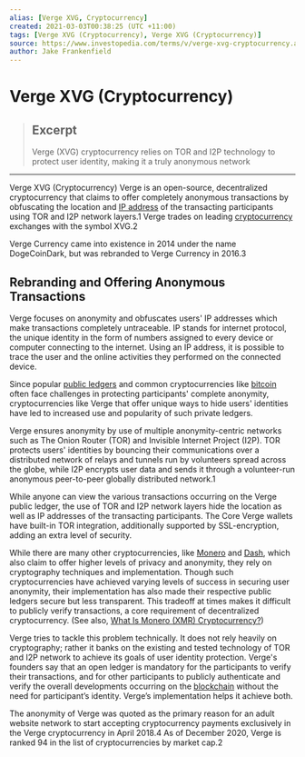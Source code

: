 ```yaml
---
alias: [Verge XVG, Cryptocurrency]
created: 2021-03-03T00:38:25 (UTC +11:00)
tags: [Verge XVG (Cryptocurrency), Verge XVG (Cryptocurrency)]
source: https://www.investopedia.com/terms/v/verge-xvg-cryptocurrency.asp
author: Jake Frankenfield
---
```


# Verge XVG (Cryptocurrency)

> ## Excerpt
> Verge (XVG) cryptocurrency relies on TOR and I2P technology to protect user identity, making it a truly anonymous network

---

Verge XVG (Cryptocurrency)
Verge is an open-source, decentralized cryptocurrency that claims to offer completely anonymous transactions by obfuscating the location and [IP address](https://www.investopedia.com/terms/i/ip-address.asp) of the transacting participants using TOR and I2P network layers.1 Verge trades on leading [cryptocurrency](https://www.investopedia.com/terms/c/cryptocurrency.asp) exchanges with the symbol XVG.2

Verge Currency came into existence in 2014 under the name DogeCoinDark, but was rebranded to Verge Currency in 2016.3

## Rebranding and Offering Anonymous Transactions

Verge focuses on anonymity and obfuscates users' IP addresses which make transactions completely untraceable. IP stands for internet protocol, the unique identity in the form of numbers assigned to every device or computer connecting to the internet. Using an IP address, it is possible to trace the user and the online activities they performed on the connected device.

Since popular [public ledgers](https://www.investopedia.com/tech/what-cryptocurrency-public-ledger/) and common cryptocurrencies like [bitcoin](https://www.investopedia.com/terms/b/bitcoin.asp) often face challenges in protecting participants' complete anonymity, cryptocurrencies like Verge that offer unique ways to hide users' identities have led to increased use and popularity of such private ledgers.

Verge ensures anonymity by use of multiple anonymity-centric networks such as The Onion Router (TOR) and Invisible Internet Project (I2P). TOR protects users' identities by bouncing their communications over a distributed network of relays and tunnels run by volunteers spread across the globe, while I2P encrypts user data and sends it through a volunteer-run anonymous peer-to-peer globally distributed network.1

While anyone can view the various transactions occurring on the Verge public ledger, the use of TOR and I2P network layers hide the location as well as IP addresses of the transacting participants. The Core Verge wallets have built-in TOR integration, additionally supported by SSL-encryption, adding an extra level of security.

While there are many other cryptocurrencies, like [Monero](https://www.investopedia.com/terms/m/monero.asp) and [Dash](https://www.investopedia.com/terms/d/dash.asp), which also claim to offer higher levels of privacy and anonymity, they rely on cryptography techniques and implementation. Though such cryptocurrencies have achieved varying levels of success in securing user anonymity, their implementation has also made their respective public ledgers secure but less transparent. This tradeoff at times makes it difficult to publicly verify transactions, a core requirement of decentralized cryptocurrency. (See also, [What Is Monero (XMR) Cryptocurrency?](https://www.investopedia.com/tech/introduction-monero-xmr/))

Verge tries to tackle this problem technically. It does not rely heavily on cryptography; rather it banks on the existing and tested technology of TOR and I2P network to achieve its goals of user identity protection. Verge's founders say that an open ledger is mandatory for the participants to verify their transactions, and for other participants to publicly authenticate and verify the overall developments occurring on the [blockchain](https://www.investopedia.com/terms/b/blockchain.asp) without the need for participant’s identity. Verge’s implementation helps it achieve both.

The anonymity of Verge was quoted as the primary reason for an adult website network to start accepting cryptocurrency payments exclusively in the Verge cryptocurrency in April 2018.4 As of December 2020, Verge is ranked 94 in the list of cryptocurrencies by market cap.2
